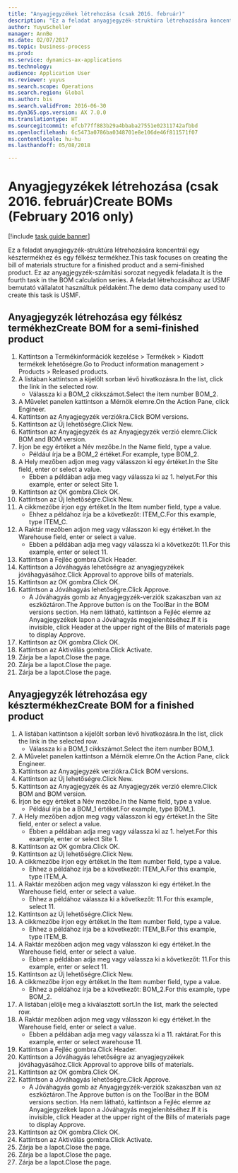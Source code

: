 ```yaml
--- 
title: "Anyagjegyzékek létrehozása (csak 2016. február)"
description: "Ez a feladat anyagjegyzék-struktúra létrehozására koncentrál egy késztermékhez és egy félkész termékhez."
author: YuyuScheller
manager: AnnBe
ms.date: 02/07/2017
ms.topic: business-process
ms.prod: 
ms.service: dynamics-ax-applications
ms.technology: 
audience: Application User
ms.reviewer: yuyus
ms.search.scope: Operations
ms.search.region: Global
ms.author: bis
ms.search.validFrom: 2016-06-30
ms.dyn365.ops.version: AX 7.0.0
ms.translationtype: HT
ms.sourcegitcommit: efcb77ff883b29a4bbaba27551e02311742afbbd
ms.openlocfilehash: 6c5473a0786ba0348701e8e106de46f811571f07
ms.contentlocale: hu-hu
ms.lasthandoff: 05/08/2018

---
```

# <a name="create-boms-february-2016-only"></a><span data-ttu-id="7fd32-103">Anyagjegyzékek létrehozása (csak 2016. február)</span><span class="sxs-lookup"><span data-stu-id="7fd32-103">Create BOMs (February 2016 only)</span></span>

[!include [task guide banner](../../includes/task-guide-banner.md)]

<span data-ttu-id="7fd32-104">Ez a feladat anyagjegyzék-struktúra létrehozására koncentrál egy késztermékhez és egy félkész termékhez.</span><span class="sxs-lookup"><span data-stu-id="7fd32-104">This task focuses on creating the bill of materials structure for a finished product and a semi-finished product.</span></span> <span data-ttu-id="7fd32-105">Ez az anyagjegyzék-számítási sorozat negyedik feladata.</span><span class="sxs-lookup"><span data-stu-id="7fd32-105">It is the fourth task in the BOM calculation series.</span></span> <span data-ttu-id="7fd32-106">A feladat létrehozásához az USMF bemutató vállalatot használtuk példaként.</span><span class="sxs-lookup"><span data-stu-id="7fd32-106">The demo data company used to create this task is USMF.</span></span>


## <a name="create-bom-for-a-semi-finished-product"></a><span data-ttu-id="7fd32-107">Anyagjegyzék létrehozása egy félkész termékhez</span><span class="sxs-lookup"><span data-stu-id="7fd32-107">Create BOM for a semi-finished product</span></span>
1. <span data-ttu-id="7fd32-108">Kattintson a Termékinformációk kezelése > Termékek > Kiadott termékek lehetőségre.</span><span class="sxs-lookup"><span data-stu-id="7fd32-108">Go to Product information management > Products > Released products.</span></span>
2. <span data-ttu-id="7fd32-109">A listában kattintson a kijelölt sorban lévő hivatkozásra.</span><span class="sxs-lookup"><span data-stu-id="7fd32-109">In the list, click the link in the selected row.</span></span>
    * <span data-ttu-id="7fd32-110">Válassza ki a BOM_2 cikkszámot.</span><span class="sxs-lookup"><span data-stu-id="7fd32-110">Select the item number BOM_2.</span></span>  
3. <span data-ttu-id="7fd32-111">A Művelet panelen kattintson a Mérnök elemre.</span><span class="sxs-lookup"><span data-stu-id="7fd32-111">On the Action Pane, click Engineer.</span></span>
4. <span data-ttu-id="7fd32-112">Kattintson az Anyagjegyzék verziókra.</span><span class="sxs-lookup"><span data-stu-id="7fd32-112">Click BOM versions.</span></span>
5. <span data-ttu-id="7fd32-113">Kattintson az Új lehetőségre.</span><span class="sxs-lookup"><span data-stu-id="7fd32-113">Click New.</span></span>
6. <span data-ttu-id="7fd32-114">Kattintson az Anyagjegyzék és az Anyagjegyzék verzió elemre.</span><span class="sxs-lookup"><span data-stu-id="7fd32-114">Click BOM and BOM version.</span></span>
7. <span data-ttu-id="7fd32-115">Írjon be egy értéket a Név mezőbe.</span><span class="sxs-lookup"><span data-stu-id="7fd32-115">In the Name field, type a value.</span></span>
    * <span data-ttu-id="7fd32-116">Például írja be a BOM_2 értéket.</span><span class="sxs-lookup"><span data-stu-id="7fd32-116">For example, type BOM_2.</span></span>  
8. <span data-ttu-id="7fd32-117">A Hely mezőben adjon meg vagy válasszon ki egy értéket.</span><span class="sxs-lookup"><span data-stu-id="7fd32-117">In the Site field, enter or select a value.</span></span>
    * <span data-ttu-id="7fd32-118">Ebben a példában adja meg vagy válassza ki az 1. helyet.</span><span class="sxs-lookup"><span data-stu-id="7fd32-118">For this example, enter or select Site 1.</span></span>  
9. <span data-ttu-id="7fd32-119">Kattintson az OK gombra.</span><span class="sxs-lookup"><span data-stu-id="7fd32-119">Click OK.</span></span>
10. <span data-ttu-id="7fd32-120">Kattintson az Új lehetőségre.</span><span class="sxs-lookup"><span data-stu-id="7fd32-120">Click New.</span></span>
11. <span data-ttu-id="7fd32-121">A cikkmezőbe írjon egy értéket.</span><span class="sxs-lookup"><span data-stu-id="7fd32-121">In the Item number field, type a value.</span></span>
    * <span data-ttu-id="7fd32-122">Ehhez a példához írja be a következőt: ITEM_C.</span><span class="sxs-lookup"><span data-stu-id="7fd32-122">For this example, type ITEM_C.</span></span>  
12. <span data-ttu-id="7fd32-123">A Raktár mezőben adjon meg vagy válasszon ki egy értéket.</span><span class="sxs-lookup"><span data-stu-id="7fd32-123">In the Warehouse field, enter or select a value.</span></span>
    * <span data-ttu-id="7fd32-124">Ebben a példában adja meg vagy válassza ki a következőt: 11.</span><span class="sxs-lookup"><span data-stu-id="7fd32-124">For this example, enter or select 11.</span></span>  
13. <span data-ttu-id="7fd32-125">Kattintson a Fejléc gombra.</span><span class="sxs-lookup"><span data-stu-id="7fd32-125">Click Header.</span></span>
14. <span data-ttu-id="7fd32-126">Kattintson a Jóváhagyás lehetőségre az anyagjegyzékek jóváhagyásához.</span><span class="sxs-lookup"><span data-stu-id="7fd32-126">Click Approval to approve bills of materials.</span></span>
15. <span data-ttu-id="7fd32-127">Kattintson az OK gombra.</span><span class="sxs-lookup"><span data-stu-id="7fd32-127">Click OK.</span></span>
16. <span data-ttu-id="7fd32-128">Kattintson a Jóváhagyás lehetőségre.</span><span class="sxs-lookup"><span data-stu-id="7fd32-128">Click Approve.</span></span>
    * <span data-ttu-id="7fd32-129">A Jóváhagyás gomb az Anyagjegyzék-verziók szakaszban van az eszköztáron.</span><span class="sxs-lookup"><span data-stu-id="7fd32-129">The Approve button is on the ToolBar in the  BOM versions section.</span></span> <span data-ttu-id="7fd32-130">Ha nem látható, kattintson a Fejléc elemre az Anyagjegyzékek lapon a Jóváhagyás megjelenítéséhez.</span><span class="sxs-lookup"><span data-stu-id="7fd32-130">If it is invisible, click Header at the upper right of the Bills of materials page to display Approve.</span></span>  
17. <span data-ttu-id="7fd32-131">Kattintson az OK gombra.</span><span class="sxs-lookup"><span data-stu-id="7fd32-131">Click OK.</span></span>
18. <span data-ttu-id="7fd32-132">Kattintson az Aktiválás gombra.</span><span class="sxs-lookup"><span data-stu-id="7fd32-132">Click Activate.</span></span>
19. <span data-ttu-id="7fd32-133">Zárja be a lapot.</span><span class="sxs-lookup"><span data-stu-id="7fd32-133">Close the page.</span></span>
20. <span data-ttu-id="7fd32-134">Zárja be a lapot.</span><span class="sxs-lookup"><span data-stu-id="7fd32-134">Close the page.</span></span>
21. <span data-ttu-id="7fd32-135">Zárja be a lapot.</span><span class="sxs-lookup"><span data-stu-id="7fd32-135">Close the page.</span></span>

## <a name="create-bom-for-a-finished-product"></a><span data-ttu-id="7fd32-136">Anyagjegyzék létrehozása egy késztermékhez</span><span class="sxs-lookup"><span data-stu-id="7fd32-136">Create BOM for a finished product</span></span>
1. <span data-ttu-id="7fd32-137">A listában kattintson a kijelölt sorban lévő hivatkozásra.</span><span class="sxs-lookup"><span data-stu-id="7fd32-137">In the list, click the link in the selected row.</span></span>
    * <span data-ttu-id="7fd32-138">Válassza ki a BOM_1 cikkszámot.</span><span class="sxs-lookup"><span data-stu-id="7fd32-138">Select the item number BOM_1.</span></span>  
2. <span data-ttu-id="7fd32-139">A Művelet panelen kattintson a Mérnök elemre.</span><span class="sxs-lookup"><span data-stu-id="7fd32-139">On the Action Pane, click Engineer.</span></span>
3. <span data-ttu-id="7fd32-140">Kattintson az Anyagjegyzék verziókra.</span><span class="sxs-lookup"><span data-stu-id="7fd32-140">Click BOM versions.</span></span>
4. <span data-ttu-id="7fd32-141">Kattintson az Új lehetőségre.</span><span class="sxs-lookup"><span data-stu-id="7fd32-141">Click New.</span></span>
5. <span data-ttu-id="7fd32-142">Kattintson az Anyagjegyzék és az Anyagjegyzék verzió elemre.</span><span class="sxs-lookup"><span data-stu-id="7fd32-142">Click BOM and BOM version.</span></span>
6. <span data-ttu-id="7fd32-143">Írjon be egy értéket a Név mezőbe.</span><span class="sxs-lookup"><span data-stu-id="7fd32-143">In the Name field, type a value.</span></span>
    * <span data-ttu-id="7fd32-144">Például írja be a BOM_1 értéket.</span><span class="sxs-lookup"><span data-stu-id="7fd32-144">For example, type BOM_1.</span></span>  
7. <span data-ttu-id="7fd32-145">A Hely mezőben adjon meg vagy válasszon ki egy értéket.</span><span class="sxs-lookup"><span data-stu-id="7fd32-145">In the Site field, enter or select a value.</span></span>
    * <span data-ttu-id="7fd32-146">Ebben a példában adja meg vagy válassza ki az 1. helyet.</span><span class="sxs-lookup"><span data-stu-id="7fd32-146">For this example, enter or select Site 1.</span></span>  
8. <span data-ttu-id="7fd32-147">Kattintson az OK gombra.</span><span class="sxs-lookup"><span data-stu-id="7fd32-147">Click OK.</span></span>
9. <span data-ttu-id="7fd32-148">Kattintson az Új lehetőségre.</span><span class="sxs-lookup"><span data-stu-id="7fd32-148">Click New.</span></span>
10. <span data-ttu-id="7fd32-149">A cikkmezőbe írjon egy értéket.</span><span class="sxs-lookup"><span data-stu-id="7fd32-149">In the Item number field, type a value.</span></span>
    * <span data-ttu-id="7fd32-150">Ehhez a példához írja be a következőt: ITEM_A.</span><span class="sxs-lookup"><span data-stu-id="7fd32-150">For this example, type ITEM_A.</span></span>  
11. <span data-ttu-id="7fd32-151">A Raktár mezőben adjon meg vagy válasszon ki egy értéket.</span><span class="sxs-lookup"><span data-stu-id="7fd32-151">In the Warehouse field, enter or select a value.</span></span>
    * <span data-ttu-id="7fd32-152">Ehhez a példához válassza ki a következőt: 11.</span><span class="sxs-lookup"><span data-stu-id="7fd32-152">For this example, select 11.</span></span>  
12. <span data-ttu-id="7fd32-153">Kattintson az Új lehetőségre.</span><span class="sxs-lookup"><span data-stu-id="7fd32-153">Click New.</span></span>
13. <span data-ttu-id="7fd32-154">A cikkmezőbe írjon egy értéket.</span><span class="sxs-lookup"><span data-stu-id="7fd32-154">In the Item number field, type a value.</span></span>
    * <span data-ttu-id="7fd32-155">Ehhez a példához írja be a következőt: ITEM_B.</span><span class="sxs-lookup"><span data-stu-id="7fd32-155">For this example, type ITEM_B.</span></span>  
14. <span data-ttu-id="7fd32-156">A Raktár mezőben adjon meg vagy válasszon ki egy értéket.</span><span class="sxs-lookup"><span data-stu-id="7fd32-156">In the Warehouse field, enter or select a value.</span></span>
    * <span data-ttu-id="7fd32-157">Ebben a példában adja meg vagy válassza ki a következőt: 11.</span><span class="sxs-lookup"><span data-stu-id="7fd32-157">For this example, enter or select 11.</span></span>  
15. <span data-ttu-id="7fd32-158">Kattintson az Új lehetőségre.</span><span class="sxs-lookup"><span data-stu-id="7fd32-158">Click New.</span></span>
16. <span data-ttu-id="7fd32-159">A cikkmezőbe írjon egy értéket.</span><span class="sxs-lookup"><span data-stu-id="7fd32-159">In the Item number field, type a value.</span></span>
    * <span data-ttu-id="7fd32-160">Ehhez a példához írja be a következőt: BOM_2.</span><span class="sxs-lookup"><span data-stu-id="7fd32-160">For this example, type BOM_2.</span></span>  
17. <span data-ttu-id="7fd32-161">A listában jelölje meg a kiválasztott sort.</span><span class="sxs-lookup"><span data-stu-id="7fd32-161">In the list, mark the selected row.</span></span>
18. <span data-ttu-id="7fd32-162">A Raktár mezőben adjon meg vagy válasszon ki egy értéket.</span><span class="sxs-lookup"><span data-stu-id="7fd32-162">In the Warehouse field, enter or select a value.</span></span>
    * <span data-ttu-id="7fd32-163">Ebben a példában adja meg vagy válassza ki a 11. raktárat.</span><span class="sxs-lookup"><span data-stu-id="7fd32-163">For this example, enter or select warehouse 11.</span></span>  
19. <span data-ttu-id="7fd32-164">Kattintson a Fejléc gombra.</span><span class="sxs-lookup"><span data-stu-id="7fd32-164">Click Header.</span></span>
20. <span data-ttu-id="7fd32-165">Kattintson a Jóváhagyás lehetőségre az anyagjegyzékek jóváhagyásához.</span><span class="sxs-lookup"><span data-stu-id="7fd32-165">Click Approval to approve bills of materials.</span></span>
21. <span data-ttu-id="7fd32-166">Kattintson az OK gombra.</span><span class="sxs-lookup"><span data-stu-id="7fd32-166">Click OK.</span></span>
22. <span data-ttu-id="7fd32-167">Kattintson a Jóváhagyás lehetőségre.</span><span class="sxs-lookup"><span data-stu-id="7fd32-167">Click Approve.</span></span>
    * <span data-ttu-id="7fd32-168">A Jóváhagyás gomb az Anyagjegyzék-verziók szakaszban van az eszköztáron.</span><span class="sxs-lookup"><span data-stu-id="7fd32-168">The Approve button is on the ToolBar in the  BOM versions section.</span></span> <span data-ttu-id="7fd32-169">Ha nem látható, kattintson a Fejléc elemre az Anyagjegyzékek lapon a Jóváhagyás megjelenítéséhez.</span><span class="sxs-lookup"><span data-stu-id="7fd32-169">If it is invisible, click Header at the upper right of the Bills of materials page to display Approve.</span></span>  
23. <span data-ttu-id="7fd32-170">Kattintson az OK gombra.</span><span class="sxs-lookup"><span data-stu-id="7fd32-170">Click OK.</span></span>
24. <span data-ttu-id="7fd32-171">Kattintson az Aktiválás gombra.</span><span class="sxs-lookup"><span data-stu-id="7fd32-171">Click Activate.</span></span>
25. <span data-ttu-id="7fd32-172">Zárja be a lapot.</span><span class="sxs-lookup"><span data-stu-id="7fd32-172">Close the page.</span></span>
26. <span data-ttu-id="7fd32-173">Zárja be a lapot.</span><span class="sxs-lookup"><span data-stu-id="7fd32-173">Close the page.</span></span>
27. <span data-ttu-id="7fd32-174">Zárja be a lapot.</span><span class="sxs-lookup"><span data-stu-id="7fd32-174">Close the page.</span></span>


